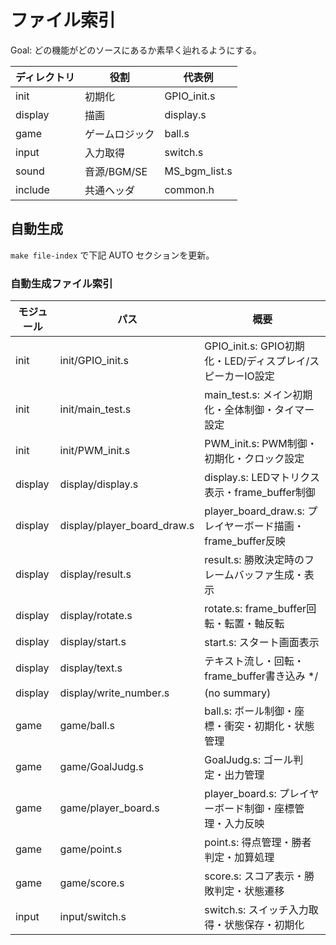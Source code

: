 # ファイル索引

Goal: どの機能がどのソースにあるか素早く辿れるようにする。

| ディレクトリ | 役割 | 代表例 |
|--------------|------|--------|
| init | 初期化 | GPIO_init.s |
| display | 描画 | display.s |
| game | ゲームロジック | ball.s |
| input | 入力取得 | switch.s |
| sound | 音源/BGM/SE | MS_bgm_list.s |
| include | 共通ヘッダ | common.h |

## 自動生成

`make file-index` で下記 AUTO セクションを更新。

<!-- AUTO-FILES:BEGIN -->
### 自動生成ファイル索引

| モジュール | パス | 概要 |
|-----------|------|------|
| init | init/GPIO_init.s | GPIO_init.s: GPIO初期化・LED/ディスプレイ/スピーカーIO設定 |
| init | init/main_test.s | main_test.s: メイン初期化・全体制御・タイマー設定 |
| init | init/PWM_init.s | PWM_init.s: PWM制御・初期化・クロック設定 |
| display | display/display.s | display.s: LEDマトリクス表示・frame_buffer制御 |
| display | display/player_board_draw.s | player_board_draw.s: プレイヤーボード描画・frame_buffer反映 |
| display | display/result.s | result.s: 勝敗決定時のフレームバッファ生成・表示 |
| display | display/rotate.s | rotate.s: frame_buffer回転・転置・軸反転 |
| display | display/start.s | start.s: スタート画面表示 |
| display | display/text.s | テキスト流し・回転・frame_buffer書き込み */ |
| display | display/write_number.s | (no summary) |
| game | game/ball.s | ball.s: ボール制御・座標・衝突・初期化・状態管理 |
| game | game/GoalJudg.s | GoalJudg.s: ゴール判定・出力管理 |
| game | game/player_board.s | player_board.s: プレイヤーボード制御・座標管理・入力反映 |
| game | game/point.s | point.s: 得点管理・勝者判定・加算処理 |
| game | game/score.s | score.s: スコア表示・勝敗判定・状態遷移 |
| input | input/switch.s | switch.s: スイッチ入力取得・状態保存・初期化 |

<!-- AUTO-FILES:END -->
